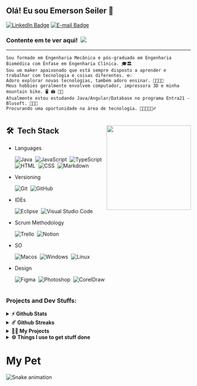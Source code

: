 ## Olá! Eu sou Emerson Seiler 👋

[![LinkedIn Badge](https://img.shields.io/badge/-Linkedin-0E76A8?style=flat-square&logo=Linkedin&logoColor=white)](https://www.linkedin.com/in/seileremerson/)
[![E-mail Badge](https://img.shields.io/badge/-Gmail-BB001B?style=flat-square&logo=Gmail&logoColor=white)](https://mail.google.com/mail/u/0/?fs=1&to=seiler.emerson@gmail.com&su=VAGA+-+A+vaga+%C3%A9+sua!&body=Ol%C3%A1+Emerson%20Seiler,+Tudo+bem?+Voc%C3%AA+foi+selecionado!&tf=cm)

### Contente em te ver aqui! &nbsp;![](https://komarev.com/ghpvc/?username=seiler-emerson)
---
    Sou formado em Engenharia Mecânica e pós-graduado em Engenharia Biomédica com Ênfase em Engenharia Clínica. 🎓🏛
    Sou um maker apaixonado que está sempre disposto a aprender e trabalhar com tecnologia e coisas diferentes. ⚙️💡
    Adoro explorar novas tecnologias, também adoro ensinar. 🚀👨🏻‍💻
    Meus hobbies geralmente envolvem computador, impressora 3D e minha mountain bike. 🖥️ 🖨️ 🚴🏼
    Atualmente estou estudando Java/Angular/Database no programa Entra21 - Blusoft. 👨🏻‍🎓
    Procurando uma oportunidade na área de tecnologia. 👨🏻‍💼🙋🏻‍♂️

#

<img align='right' src="https://media.giphy.com/media/836HiJc7pgzy8iNXCn/giphy.gif" width="230" />

## 🛠 &nbsp;Tech Stack

- Languages

    ![Java](https://img.shields.io/badge/-Java-red?style=flat&logo=java&logoColor=FFFFFF)&nbsp;
    ![JavaScript](https://img.shields.io/badge/-JavaScript-F7DF1E?style=flat&logo=javascript&logoColor=000000)&nbsp;
    ![TypeScript](https://img.shields.io/badge/-TypeScript-3178C6?style=flat&logo=TypeScript&logoColor=FFFFFF)&nbsp;
    ![HTML](https://img.shields.io/badge/-HTML-E44D26?style=flat&logo=HTML5&logoColor=FFFFFF)&nbsp;
    ![CSS](https://img.shields.io/badge/-CSS-1B73BA?style=flat&logo=CSS3&logoColor=FFFFFF)&nbsp;
    ![Markdown](https://img.shields.io/badge/-Markdown-FFFFFF?style=flat&logo=markdown&logoColor=000000)&nbsp;

- Versioning

  ![Git](https://img.shields.io/badge/-Git-F14F32?style=flat&logo=git&logoColor=FFFFFF)&nbsp;
  ![GitHub](https://img.shields.io/badge/-GitHub-FFFFFF?style=flat&logo=github&logoColor=000000)&nbsp;

- IDEs

  ![Eclipse](https://img.shields.io/badge/-Eclipse-2D2056?style=flat&logo=eclipse&logoColor=FFFFFF)&nbsp;
  ![Visual Studio Code](https://img.shields.io/badge/-VS%20Code-26B1F2?style=flat&logo=visual-studio-code&logoColor=FFFFFF)&nbsp;

- Scrum Methodology

  ![Trello](https://img.shields.io/badge/-Trello-0079BF?style=flat&logo=trello&logoColor=FFFFFF)&nbsp;
  ![Notion](https://img.shields.io/badge/-Notion-FFFFFF?style=flat&logo=notion&logoColor=000000)&nbsp;

- SO

  ![Macos](https://img.shields.io/badge/-MacOS-FFFFFF?style=flat&logo=apple&logoColor=000000)&nbsp;
  ![Windows](https://img.shields.io/badge/-Windows-007AD4?style=flat&logo=windows&logoColor=FFFFFF)&nbsp;
  ![Linux](https://img.shields.io/badge/-Linux-FFFFFF?style=flat&logo=linux&logoColor=000000)&nbsp;

- Design

  ![Figma](https://img.shields.io/badge/-Figma-F34E1E?style=flat&logo=figma&logoColor=FFFFFF)&nbsp;
  ![Photoshop](https://img.shields.io/badge/-Photoshop-001834?style=flat&logo=data:image/png;base64,iVBORw0KGgoAAAANSUhEUgAAAA8AAAAOCAYAAADwikbvAAAACXBIWXMAAAsTAAALEwEAmpwYAAAAAXNSR0IArs4c6QAAAARnQU1BAACxjwv8YQUAAAC8SURBVHgBpZPhDcIgEIVP4n8ZATfoCHUCHaFOYFdwAlfQCawT4Aa6Ad1ANsBH8mIqIYr4ki+lB1feXUFCCAZY4EKZbmAjURicw+96AD2LI6nTap4EBuCBBg0wH5KNJHZa9qAtKKlTmS92wGKyx/MCxmgRLMF+ujCX7Gl/oP0T4xas31ZmbGta79lVx3eTlJG1He06cODOnrs232wbsEhiV9Z8B7vpxD//eaukXqOirapkYReP7GzJmX5djCdVoi8ZNPULBAAAAABJRU5ErkJggg==)&nbsp;
  ![CorelDraw](https://img.shields.io/badge/-CorelDraw-B2D934?style=flat&logo=data:image/png;base64,iVBORw0KGgoAAAANSUhEUgAAAAsAAAAPCAYAAAAyPTUwAAAACXBIWXMAAAsTAAALEwEAmpwYAAAAAXNSR0IArs4c6QAAAARnQU1BAACxjwv8YQUAAADPSURBVHgBjZLBDcIwEARPCX/cAX7yI1RASkgJdEAp0AF0AFRA6MA8+TkVkA5gLfbIOUKIlUa24/XexUkpuWrgwRbcwRxE3Sw4OrChuQINONJ4YcBHa/DgPG0+yQzsSFMwLSlwrEzIErRgoW14GqJpScy8p8cVJtFzjMYceSBqcuDCllf1fH5TsyYE9n8dJa+4d1BzC840a1vBtBBtcj9KSep4uGOYTEzJE5jKcBtp7VN5NZSSq6PZ86WCqfRVTvK7/qla3p96/4/ZyfD3ZXoBvzEwpRIZkDkAAAAASUVORK5CYII=)&nbsp;


#


### Projects and Dev Stuffs:


<details>	
  <summary><b>⚡ Github Stats</b></summary>
  <!-- MEUS STATUS  -->
  <br />
  <a href="https://github.com/seiler-emerson">
  <img height="180em" src="https://github-readme-stats.vercel.app/api?username=seiler-emerson&show_icons=true&theme=dark&include_all_commits=true&count_private=true"/>
  <img height="180em" src="https://github-readme-stats.vercel.app/api/top-langs/?username=seiler-emerson&layout=compact&langs_count=7&theme=dark"/>
  </a>
</details>

<details>	
  <summary><b>☄️ Github Streaks</b></summary>
  <!-- MINHA ROTINA -->
  <br />
  <img height="180em" src="https://github-readme-streak-stats.herokuapp.com/?user=seiler-emerson&hide_border=true&theme=dark" />
</details>

<details>
  <summary><b>🧑‍🚀 My Projects</b></summary>
  
  | Projects 💻 | Repositories | Test Here |
  |------|---------|---------|
  |Logical Entra21|[Repositories](https://github.com/seiler-emerson/Entra21_Logica_Java_2022)|[Test Here](LIhttps://github.com/seiler-emerson/Entra21_Logica_Java_2022NK)
  |Exercises Java|[Repositories](https://github.com/seiler-emerson/Exercicios_Java)|[Test Here](https://github.com/seiler-emerson/Exercicios_Java)
  |Helpser Entra21|[Repositories](https://github.com/seiler-emerson/helpers_entra21_2022)|[Test Here](https://github.com/seiler-emerson/helpers_entra21_2022)
  |HiremeFlix|[Repositories](https://github.com/seiler-emerson/hiremeflix)|[Test Here](https://seiler-emerson.github.io/hiremeflix/)
  |ADS Manager|[Repositories](https://github.com/seiler-emerson/proway_capgemini_2021)|[Test Here](https://seiler-emerson.github.io/proway_capgemini_2021/)
  |Pomodoro|[Repositories](https://github.com/seiler-emerson/pomodoro)|[Test Here](https://seiler-emerson.github.io/pomodoro/)
  |Virtual Keyboard|[Repositories](https://github.com/seiler-emerson/keyboard_piano)|[Test Here](https://seiler-emerson.github.io/keyboard_piano/)
  |Retro Painting|[Repositories](https://github.com/seiler-emerson/retro_painting)|[Test Here](https://seiler-emerson.github.io/retro_painting/)
  |Exercises Curso em Vídeo|[Repositories](https://github.com/seiler-emerson/exercicios_JavaScript_CursoEmVideo)|[Test Here](https://github.com/seiler-emerson/exercicios_JavaScript_CursoEmVideo)

  <br />
</details>
 
<details>	
  <br />
  <summary><b>⚙️ Things I use to get stuff done</b></summary>

    - OS: MacOS Monterey / Windows10 / POP OS 22.04
    - Desktop: i5 10400 / 48gb
    - Code Editor: Eclipse / VS Code

</details>

#
# My Pet
  
![Snake animation](https://github.com/seiler-emerson/seiler-emerson/blob/output/github-contribution-grid-snake.svg)
